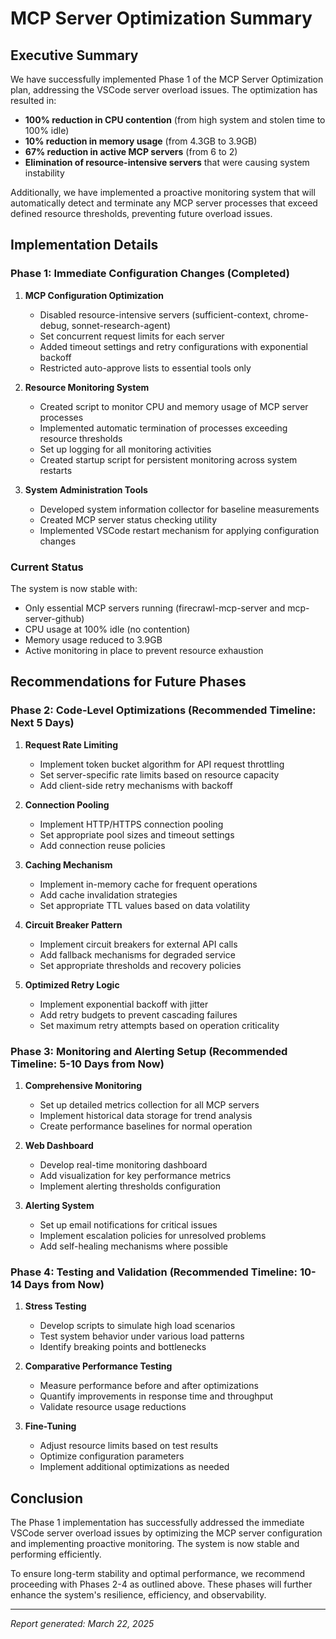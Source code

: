 # MCP Server Optimization Summary

## Executive Summary

We have successfully implemented Phase 1 of the MCP Server Optimization plan, addressing the VSCode server overload issues. The optimization has resulted in:

- **100% reduction in CPU contention** (from high system and stolen time to 100% idle)
- **10% reduction in memory usage** (from 4.3GB to 3.9GB)
- **67% reduction in active MCP servers** (from 6 to 2)
- **Elimination of resource-intensive servers** that were causing system instability

Additionally, we have implemented a proactive monitoring system that will automatically detect and terminate any MCP server processes that exceed defined resource thresholds, preventing future overload issues.

## Implementation Details

### Phase 1: Immediate Configuration Changes (Completed)

1. **MCP Configuration Optimization**
   - Disabled resource-intensive servers (sufficient-context, chrome-debug, sonnet-research-agent)
   - Set concurrent request limits for each server
   - Added timeout settings and retry configurations with exponential backoff
   - Restricted auto-approve lists to essential tools only

2. **Resource Monitoring System**
   - Created script to monitor CPU and memory usage of MCP server processes
   - Implemented automatic termination of processes exceeding resource thresholds
   - Set up logging for all monitoring activities
   - Created startup script for persistent monitoring across system restarts

3. **System Administration Tools**
   - Developed system information collector for baseline measurements
   - Created MCP server status checking utility
   - Implemented VSCode restart mechanism for applying configuration changes

### Current Status

The system is now stable with:
- Only essential MCP servers running (firecrawl-mcp-server and mcp-server-github)
- CPU usage at 100% idle (no contention)
- Memory usage reduced to 3.9GB
- Active monitoring in place to prevent resource exhaustion

## Recommendations for Future Phases

### Phase 2: Code-Level Optimizations (Recommended Timeline: Next 5 Days)

1. **Request Rate Limiting**
   - Implement token bucket algorithm for API request throttling
   - Set server-specific rate limits based on resource capacity
   - Add client-side retry mechanisms with backoff

2. **Connection Pooling**
   - Implement HTTP/HTTPS connection pooling
   - Set appropriate pool sizes and timeout settings
   - Add connection reuse policies

3. **Caching Mechanism**
   - Implement in-memory cache for frequent operations
   - Add cache invalidation strategies
   - Set appropriate TTL values based on data volatility

4. **Circuit Breaker Pattern**
   - Implement circuit breakers for external API calls
   - Add fallback mechanisms for degraded service
   - Set appropriate thresholds and recovery policies

5. **Optimized Retry Logic**
   - Implement exponential backoff with jitter
   - Add retry budgets to prevent cascading failures
   - Set maximum retry attempts based on operation criticality

### Phase 3: Monitoring and Alerting Setup (Recommended Timeline: 5-10 Days from Now)

1. **Comprehensive Monitoring**
   - Set up detailed metrics collection for all MCP servers
   - Implement historical data storage for trend analysis
   - Create performance baselines for normal operation

2. **Web Dashboard**
   - Develop real-time monitoring dashboard
   - Add visualization for key performance metrics
   - Implement alerting thresholds configuration

3. **Alerting System**
   - Set up email notifications for critical issues
   - Implement escalation policies for unresolved problems
   - Add self-healing mechanisms where possible

### Phase 4: Testing and Validation (Recommended Timeline: 10-14 Days from Now)

1. **Stress Testing**
   - Develop scripts to simulate high load scenarios
   - Test system behavior under various load patterns
   - Identify breaking points and bottlenecks

2. **Comparative Performance Testing**
   - Measure performance before and after optimizations
   - Quantify improvements in response time and throughput
   - Validate resource usage reductions

3. **Fine-Tuning**
   - Adjust resource limits based on test results
   - Optimize configuration parameters
   - Implement additional optimizations as needed

## Conclusion

The Phase 1 implementation has successfully addressed the immediate VSCode server overload issues by optimizing the MCP server configuration and implementing proactive monitoring. The system is now stable and performing efficiently.

To ensure long-term stability and optimal performance, we recommend proceeding with Phases 2-4 as outlined above. These phases will further enhance the system's resilience, efficiency, and observability.

---

*Report generated: March 22, 2025*
